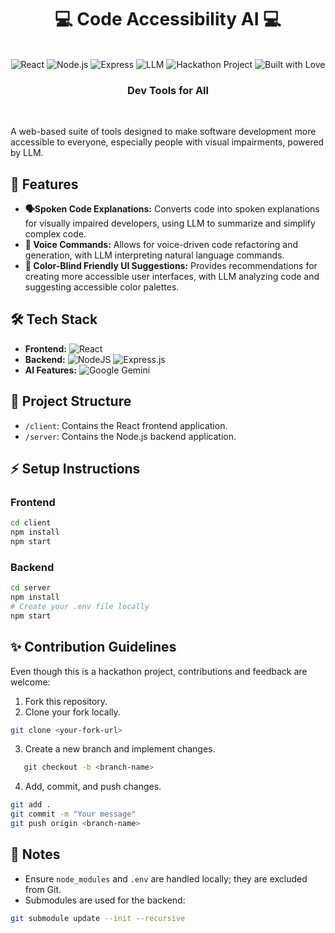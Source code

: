 <div align="center">
   <h1>💻 Code Accessibility AI 💻</h1>
   <br/>
   <img src="https://img.shields.io/badge/Frontend-React-blue?logo=react&logoColor=white" alt="React">
   <img src="https://img.shields.io/badge/Backend-Node.js-green?logo=node.js&logoColor=white" alt="Node.js">
   <img src="https://img.shields.io/badge/Framework-Express-black?logo=express&logoColor=white" alt="Express">
   <img src="https://img.shields.io/badge/AI-Google%20Gemini-orange" alt="LLM">
   <img src="https://img.shields.io/badge/Project-Hackathon-blueviolet" alt="Hackathon Project">
   <img src="https://img.shields.io/badge/Built%20with-%E2%9D%A4%EF%B8%8F-red&color=black" alt="Built with Love">
   <br/>
   <h3>Dev Tools for All</h3>
   <br/>
</div>

A web-based suite of tools designed to make software development more accessible to everyone, especially people with visual impairments, powered by LLM.

## 🚀 Features

*   **🗣️Spoken Code Explanations:** Converts code into spoken explanations for visually impaired developers, using LLM to summarize and simplify complex code.
*   **🎤 Voice Commands:** Allows for voice-driven code refactoring and generation, with LLM interpreting natural language commands.
*   **🎨 Color-Blind Friendly UI Suggestions:** Provides recommendations for creating more accessible user interfaces, with LLM analyzing code and suggesting accessible color palettes.

## 🛠️ Tech Stack

*   **Frontend:** ![React](https://img.shields.io/badge/react-%2320232a.svg?style=for-the-badge&logo=react&logoColor=%2361DAFB)
*   **Backend:** ![NodeJS](https://img.shields.io/badge/node.js-6DA55F?style=for-the-badge&logo=node.js&logoColor=white)  ![Express.js](https://img.shields.io/badge/express.js-%23404d59.svg?style=for-the-badge&logo=express&logoColor=%2361DAFB)
*   **AI Features:** ![Google Gemini](https://img.shields.io/badge/google%20gemini-8E75B2?style=for-the-badge&logo=google%20gemini&logoColor=white)

## 📁 Project Structure

*   `/client`: Contains the React frontend application.
*   `/server`: Contains the Node.js backend application.

## ⚡ Setup Instructions
### Frontend

```bash
cd client
npm install
npm start
```
### Backend

```bash
cd server
npm install
# Create your .env file locally
npm start
```

## ✨ Contribution Guidelines
Even though this is a hackathon project, contributions and feedback are welcome:
1. Fork this repository.
2. Clone your fork locally.

```bash
git clone <your-fork-url>
```

3. Create a new branch and implement changes.
```bash
   git checkout -b <branch-name>
```
4. Add, commit, and push changes.
   
```bash
git add .
git commit -m "Your message"
git push origin <branch-name>
```

## 📌 Notes
- Ensure `node_modules` and `.env` are handled locally; they are excluded from Git.
- Submodules are used for the backend:
```bash
git submodule update --init --recursive
```

